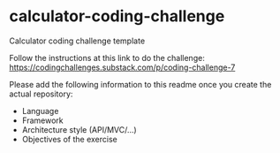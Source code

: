 # calculator-coding-challenge
Calculator coding challenge template

Follow the instructions at this link to do the challenge: https://codingchallenges.substack.com/p/coding-challenge-7

Please add the following information to this readme once you create the actual repository:
- Language
- Framework
- Architecture style (API/MVC/...)
- Objectives of the exercise
